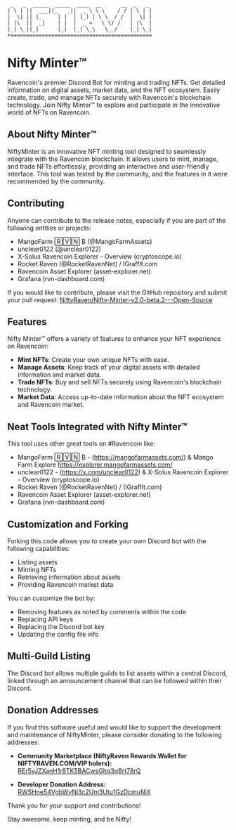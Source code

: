 
```
 _   _  _____  _____  ____  __      __  _   _ 
| \ | ||  ___||_   _||  _ \ \ \    / / | \ | |
|  \| || |_     | |  | |_) | \ \  / /  |  \| |
| |\  ||  _|    | |  |  _ <   \ \/ /   | |\  |
|_| \_||_|      |_|  |_| \_\   \__/    |_| \_|
+=============================================

```

# Nifty Minter™

Ravencoin's premier Discord Bot for minting and trading NFTs. Get detailed information on digital assets, market data, and the NFT ecosystem. Easily create, trade, and manage NFTs securely with Ravencoin's blockchain technology. Join Nifty Minter™ to explore and participate in the innovative world of NFTs on Ravencoin.

## About Nifty Minter™

NiftyMinter is an innovative NFT minting tool designed to seamlessly integrate with the Ravencoin blockchain. It allows users to mint, manage, and trade NFTs effortlessly, providing an interactive and user-friendly interface. This tool was tested by the community, and the features in it were recommended by the community. 

## Contributing

Anyone can contribute to the release notes, especially if you are part of the following entities or projects:
- MangoFarm 🅁🅅🄽 ₿ (@MangoFarmAssets)
- unclear0122 (@unclear0122)
- X-Solus Ravencoin Explorer - Overview (cryptoscope.io)
- Rocket Raven (@RocketRavenNet) / IGraffIt.com
- Ravencoin Asset Explorer (asset-explorer.net)
- Grafana (rvn-dashboard.com)

If you would like to contribute, please visit the GitHub repository and submit your pull request:
[NiftyRaven/Nifty-Minter-v2.0-beta.2---Open-Source](https://github.com/NiftyRaven/Nifty-Minter-v2.0-beta.2---Open-Source)

## Features

Nifty Minter™ offers a variety of features to enhance your NFT experience on Ravencoin:

- **Mint NFTs**: Create your own unique NFTs with ease.
- **Manage Assets**: Keep track of your digital assets with detailed information and market data.
- **Trade NFTs**: Buy and sell NFTs securely using Ravencoin's blockchain technology.
- **Market Data**: Access up-to-date information about the NFT ecosystem and Ravencoin market.

## Neat Tools Integrated with Nifty Minter™

This tool uses other great tools on #Ravencoin like:
- MangoFarm 🅁🅅🄽 ₿ - (https://mangofarmassets.com/) & Mango Farm Explore https://explorer.mangofarmassets.com/
- unclear0122 - (https://x.com/unclear0122) & X-Solus Ravencoin Explorer - Overview (cryptoscope.io)
- Rocket Raven (@RocketRavenNet) / (IGraffIt.com)
- Ravencoin Asset Explorer (asset-explorer.net)
- Grafana (rvn-dashboard.com)

## Customization and Forking

Forking this code allows you to create your own Discord bot with the following capabilities:
- Listing assets
- Minting NFTs
- Retrieving information about assets
- Providing Ravencoin market data

You can customize the bot by:
- Removing features as noted by comments within the code
- Replacing API keys
- Replacing the Discord bot key
- Updating the config file info

## Multi-Guild Listing

The Discord bot allows multiple guilds to list assets within a central Discord, linked through an announcement channel that can be followed within their Discord.

## Donation Addresses

If you find this software useful and would like to support the development and maintenance of NiftyMinter, please consider donating to the following addresses:

- **Community Marketplace (NiftyRaven Rewards Wallet for NIFTYRAVEN.COM/VIP holers):**
  [REr5yJZXanH1r8TK5BACwsGhq3qBrt78rQ](https://explorer.mangofarmassets.com/address/REr5yJZXanH1r8TK5BACwsGhq3qBrt78rQ)

- **Developer Donation Address:**
  [RWSHne54VgbWyNj3c2Um3Utu1GzDcmuNiX](https://explorer.mangofarmassets.com/address/RWSHne54VgbWyNj3c2Um3Utu1GzDcmuNiX)

Thank you for your support and contributions!

Stay awesome. keep minting, and be Nifty!
